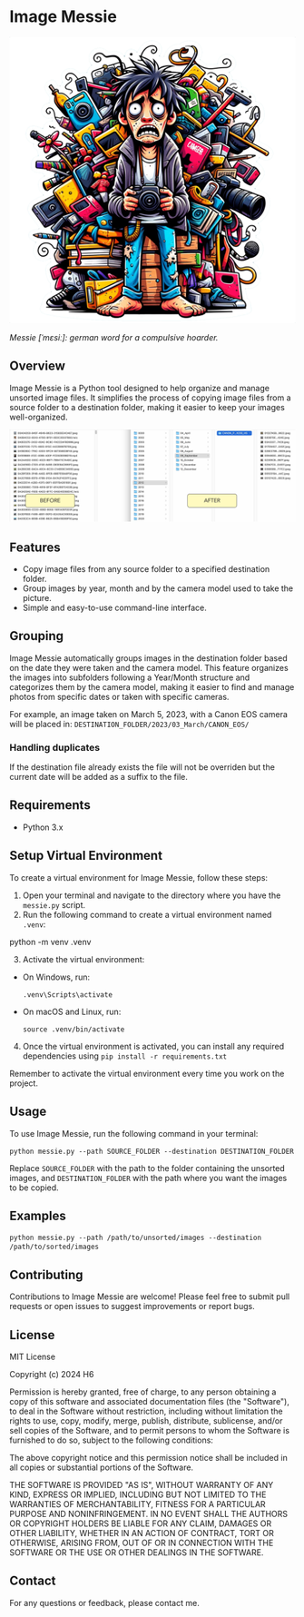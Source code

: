 # Image Messie

![Image Messie](image-messie.png)

_Messie [ˈmɛsiː]: german word for a compulsive hoarder._

## Overview
Image Messie is a Python tool designed to help organize and manage unsorted image files. It simplifies the process of copying image files from a source folder to a destination folder, making it easier to keep your images well-organized.

![Before and After](docs/image-messie-before-after.jpg)

## Features
- Copy image files from any source folder to a specified destination folder.
- Group images by year, month and by the camera model used to take the picture.
- Simple and easy-to-use command-line interface.

## Grouping
Image Messie automatically groups images in the destination folder based on the date they were taken and the camera model. This feature organizes the images into subfolders following a Year/Month structure and categorizes them by the camera model, making it easier to find and manage photos from specific dates or taken with specific cameras.

For example, an image taken on March 5, 2023, with a Canon EOS camera will be placed in:
`DESTINATION_FOLDER/2023/03_March/CANON_EOS/`

### Handling duplicates

If the destination file already exists the file will not be overriden but the current date will be added as a suffix to the file.

## Requirements
- Python 3.x

## Setup Virtual Environment
To create a virtual environment for Image Messie, follow these steps:

1. Open your terminal and navigate to the directory where you have the `messie.py` script.
2. Run the following command to create a virtual environment named `.venv`:

python -m venv .venv

3. Activate the virtual environment:
- On Windows, run:
  ```
  .venv\Scripts\activate
  ```
- On macOS and Linux, run:
  ```
  source .venv/bin/activate
  ```
4. Once the virtual environment is activated, you can install any required dependencies using `pip install -r requirements.txt`

Remember to activate the virtual environment every time you work on the project.


## Usage
To use Image Messie, run the following command in your terminal:

```
python messie.py --path SOURCE_FOLDER --destination DESTINATION_FOLDER
```

Replace `SOURCE_FOLDER` with the path to the folder containing the unsorted images, and `DESTINATION_FOLDER` with the path where you want the images to be copied.

## Examples

```
python messie.py --path /path/to/unsorted/images --destination /path/to/sorted/images
```

## Contributing
Contributions to Image Messie are welcome! Please feel free to submit pull requests or open issues to suggest improvements or report bugs.

## License

MIT License

Copyright (c) 2024 H6

Permission is hereby granted, free of charge, to any person obtaining a copy
of this software and associated documentation files (the "Software"), to deal
in the Software without restriction, including without limitation the rights
to use, copy, modify, merge, publish, distribute, sublicense, and/or sell
copies of the Software, and to permit persons to whom the Software is
furnished to do so, subject to the following conditions:

The above copyright notice and this permission notice shall be included in all
copies or substantial portions of the Software.

THE SOFTWARE IS PROVIDED "AS IS", WITHOUT WARRANTY OF ANY KIND, EXPRESS OR
IMPLIED, INCLUDING BUT NOT LIMITED TO THE WARRANTIES OF MERCHANTABILITY,
FITNESS FOR A PARTICULAR PURPOSE AND NONINFRINGEMENT. IN NO EVENT SHALL THE
AUTHORS OR COPYRIGHT HOLDERS BE LIABLE FOR ANY CLAIM, DAMAGES OR OTHER
LIABILITY, WHETHER IN AN ACTION OF CONTRACT, TORT OR OTHERWISE, ARISING FROM,
OUT OF OR IN CONNECTION WITH THE SOFTWARE OR THE USE OR OTHER DEALINGS IN THE
SOFTWARE.


## Contact
For any questions or feedback, please contact me.

